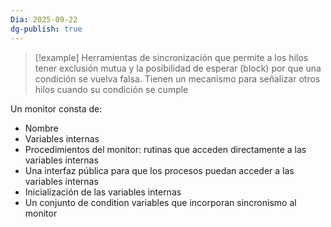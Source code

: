 ```yaml
---
Dia: 2025-09-22
dg-publish: true
---
```

>[!example] Herramientas de sincronización que permite a los hilos tener exclusión mutua y la posibilidad de esperar (block) por que una condición se vuelva falsa. Tienen un mecanismo para señalizar otros hilos cuando su condición se cumple

Un monitor consta de:
- Nombre
- Variables internas
- Procedimientos del monitor: rutinas que acceden directamente a las variables internas
- Una interfaz pública para que los procesos puedan acceder a las variables internas
- Inicialización de las variables internas
- Un conjunto de condition variables que incorporan sincronismo al monitor
